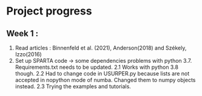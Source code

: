 # Project progress

## Week 1 :  

1. Read articles : Binnenfeld et al. (2021), Anderson(2018) and Székely, Izzo(2016)
2. Set up SPARTA code -> some dependencies problems with python 3.7. Requirements.txt needs to be updated. 
    2.1 Works with python 3.8 though. 
    2.2 Had to change code in USURPER.py because lists are not accepted in nopython mode of numba. Changed them to numpy objects instead.
    2.3 Trying the examples and tutorials.